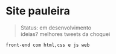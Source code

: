 <h1>Site pauleira</h1>

> Status: em desenvolvimento <br>
> ideias? melhores tweets da choquei

```
front-end com html,css e js web
```
